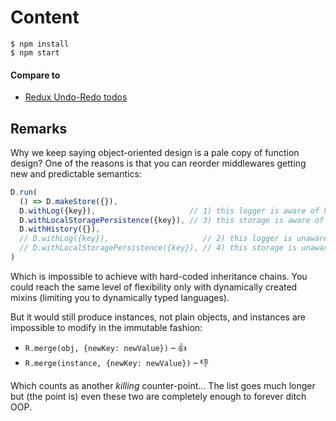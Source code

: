 # Content

```
$ npm install
$ npm start
```

#### Compare to

* [Redux Undo-Redo todos](https://github.com/reactjs/redux/tree/master/examples/todos-with-undo)

## Remarks

Why we keep saying object-oriented design is a pale copy of function design? One of the reasons is
that you can reorder middlewares getting new and predictable semantics:

```js
D.run(
  () => D.makeStore({}),
  D.withLog({key}),                     // 1) this logger is aware of history
  D.withLocalStoragePersistence({key}), // 3) this storage is aware of history (clear localStorage before switching between 3) and 4)!)
  D.withHistory({}),
  // D.withLog({key}),                     // 2) this logger is unaware of history
  // D.withLocalStoragePersistence({key}), // 4) this storage is unaware of history (clear localStorage before switching between 3) and 4)!)
)
```

Which is impossible to achieve with hard-coded inheritance chains. You could reach the same level
of flexibility only with dynamically created mixins (limiting you to dynamically typed languages).

But it would still produce instances, not plain objects, and instances are impossible to modify in
the immutable fashion:

* `R.merge(obj, {newKey: newValue})` – :thumbsup:
* `R.merge(instance, {newKey: newValue})` – :thumbsdown:

Which counts as another *killing* counter-point... The list goes much longer but (the point is) even
these two are completely enough to forever ditch OOP.
